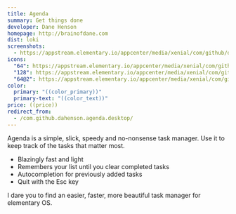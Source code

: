 ```yaml
---
title: Agenda
summary: Get things done
developer: Dane Henson
homepage: http://brainofdane.com
dist: loki
screenshots:
  - https://appstream.elementary.io/appcenter/media/xenial/com/github/dahenson.agenda.desktop/577F421A0F173A4563FF2AF9E86137EA/screenshots/image-1_orig.png
icons:
  "64": https://appstream.elementary.io/appcenter/media/xenial/com/github/dahenson.agenda.desktop/577F421A0F173A4563FF2AF9E86137EA/icons/64x64/com.github.dahenson.agenda_com.github.dahenson.agenda.png
  "128": https://appstream.elementary.io/appcenter/media/xenial/com/github/dahenson.agenda.desktop/577F421A0F173A4563FF2AF9E86137EA/icons/128x128/com.github.dahenson.agenda_com.github.dahenson.agenda.png
  "64@2": https://appstream.elementary.io/appcenter/media/xenial/com/github/dahenson.agenda.desktop/577F421A0F173A4563FF2AF9E86137EA/icons/64x64@2/com.github.dahenson.agenda_com.github.dahenson.agenda.png
color:
  primary: "((color_primary))"
  primary-text: "((color_text))"
price: ((price))
redirect_from:
  - /com.github.dahenson.agenda.desktop/
---
```


<p>Agenda is a simple, slick, speedy and no-nonsense task manager. Use it to keep track of the tasks that matter most.</p>
<ul>
  <li>Blazingly fast and light</li>
  <li>Remembers your list until you clear completed tasks</li>
  <li>Autocompletion for previously added tasks</li>
  <li>Quit with the Esc key</li>
</ul>
<p>I dare you to find an easier, faster, more beautiful task manager for elementary OS.</p>